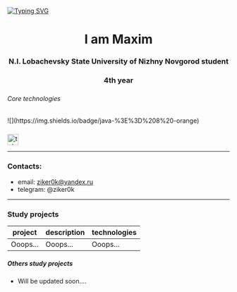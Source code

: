 <a href="https://git.io/typing-svg"><img src="https://readme-typing-svg.herokuapp.com?font=Readex+Pro&size=40&duration=4000&pause=1000&color=FFFFFF&background=000000&center=true&vCenter=true&random=false&width=1000&height=200&lines=We're+the+same.....;The+same+parts+of+something+more....." alt="Typing SVG" /></a>
<h1 align="center">I am Maxim </h1>
<h3 align="center">N.I. Lobachevsky State University of Nizhny Novgorod student</h3>
<h3 align="center">4th year</h3>

###

<h6 align="left">Core technologies</h6> ![](https://img.shields.io/badge/java-%3E%3D%208%20-orange)

###

<div align="left">
  <a href="https://t.me/ziker0k" target="_blank">
    <img src="https://img.shields.io/static/v1?message=Telegram&logo=telegram&label=&color=2CA5E0&logoColor=white&labelColor=&style=for-the-badge" height="25" alt="telegram logo"  />
  </a>
</div>

---

### Contacts:

- email: ziker0k@yandex.ru
- telegram: @ziker0k

---

### Study projects

| project | description | technologies |
|---------|-------------|--------------|
| Ooops...| Ooops...    | Ooops...     |

##### Others study projects

- Will be updated soon....
